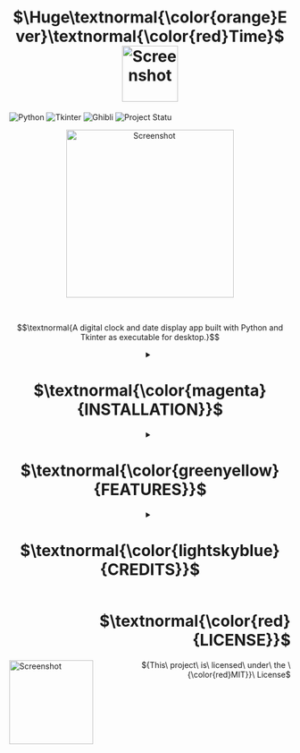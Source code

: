 <h1 align="center" font-style="bold">
  $\Huge\textnormal{\color{orange}Ever}\textnormal{\color{red}Time}$
  <img src="https://github.com/user-attachments/assets/8a9c99d1-40a1-406a-b925-8ebfb28d4111" alt="Screenshot" width="100" style="vertical-align: middle;">
</h1>

![Python](https://img.shields.io/badge/Language-Python-ED8B00?style=for-the-badge&logo=python&logoColor=white)
![Tkinter](https://img.shields.io/badge/Library-Tkinter-%2300A896?style=for-the-badge)
![Ghibli](https://img.shields.io/badge/Theme-Ghibli-orange?style=for-the-badge)
![Project Statu](https://img.shields.io/badge/Project-Active-green?style=for-the-badge)

<p align="center">
  <img src="https://github.com/user-attachments/assets/6521037e-5feb-46da-88c7-387e5a40d796" alt="Screenshot" width=300>
</p><br>

$$\textnormal{A digital clock and date display app built with Python and Tkinter as executable for desktop.}$$

<details>
  <summary align="center">
    <h1> $\textnormal{\color{magenta}{INSTALLATION}}$</h1>
  </summary>

1. Clone the repository:
   
   ```diff
   git clone https://github.com/ridika-2004/Ghibli-Clock.git
   cd EverTime
   ```

2. Install the required dependencies:
   ```diff
   pip install pyinstaller
   ```

3. Run the application:
   ```diff
   python main.py
   ```
   
4. Or, create an executable file using PyInstaller:
   ```diff
   pyinstaller --onefile --windowed --add-data "assets;assets" main.py
   ```
<p align="center"> $\textnormal{\color{blue}{Then in the {\color{red}dist} folder, There will be a main.exe file.}}$ </p>
<p align="center">$\textnormal{\color{blue}{Double-click on that and {\color{red}BOOM!}}}$ </p>

</details>

<details>
  <summary align="center">
    <h1>$\textnormal{\color{greenyellow}{FEATURES}}$ </h1>
  </summary>

<img src="https://github.com/user-attachments/assets/bba205fb-3c7f-4661-aca1-e6202c784538" alt="Screenshot" width="70" align="left" /><br>

<p align= "right">$$\textnormal{Displays current time in 12-hour format (with AM/PM).}$$</p>
<p align= "right">$$\textnormal{Shows the current day and date.}$$</p>

</details>

<details>
  <summary align="center">
    <h1>$\textnormal{\color{lightskyblue}{CREDITS}}$</h1>
  </summary>
<img src="https://github.com/user-attachments/assets/15163489-35b0-4f81-aa32-e4a444784c46" alt="Screenshot" width="200" align="right" />
<br><br>
<ul align="left">
<p>$$\textnormal{Built using Python 3.x and Tkinter.}$$</p>
<p>$$\textnormal{Background images and icons are all made by me.}$$</p>
</ul>
</details>

<h1 align="right"> $\textnormal{\color{red}{LICENSE}}$ </h1>
<img src="https://github.com/user-attachments/assets/271ea3eb-346c-4487-9ff8-a93ab30e90eb" alt="Screenshot" width="150" align="left" style="vertical-align: bottom;" />
<p align="right">${This\ project\ is\ licensed\ under\ the \ {\color{red}MIT}}\ License$</p>

